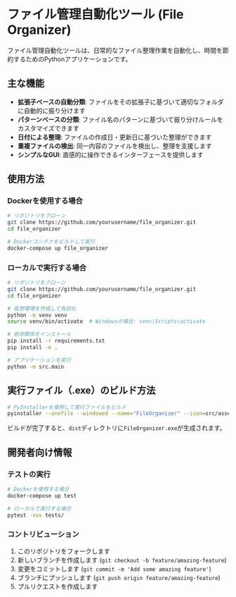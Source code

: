# ファイル管理自動化ツール (File Organizer)

ファイル管理自動化ツールは、日常的なファイル整理作業を自動化し、時間を節約するためのPythonアプリケーションです。

## 主な機能

- **拡張子ベースの自動分類**: ファイルをその拡張子に基づいて適切なフォルダに自動的に振り分けます
- **パターンベースの分類**: ファイル名のパターンに基づいて振り分けルールをカスタマイズできます
- **日付による整理**: ファイルの作成日・更新日に基づいた整理ができます
- **重複ファイルの検出**: 同一内容のファイルを検出し、整理を支援します
- **シンプルなGUI**: 直感的に操作できるインターフェースを提供します

## 使用方法

### Dockerを使用する場合

```bash
# リポジトリをクローン
git clone https://github.com/yourusername/file_organizer.git
cd file_organizer

# Dockerコンテナをビルドして実行
docker-compose up file_organizer
```

### ローカルで実行する場合

```bash
# リポジトリをクローン
git clone https://github.com/yourusername/file_organizer.git
cd file_organizer

# 仮想環境を作成して有効化
python -m venv venv
source venv/bin/activate  # Windowsの場合: venv\Scripts\activate

# 依存関係をインストール
pip install -r requirements.txt
pip install -e .

# アプリケーションを実行
python -m src.main
```

## 実行ファイル（.exe）のビルド方法

```bash
# PyInstallerを使用して実行ファイルをビルド
pyinstaller --onefile --windowed --name="FileOrganizer" --icon=src/assets/icon.ico src/main.py
```

ビルドが完了すると、`dist`ディレクトリに`FileOrganizer.exe`が生成されます。

## 開発者向け情報

### テストの実行

```bash
# Dockerを使用する場合
docker-compose up test

# ローカルで実行する場合
pytest -xvs tests/
```

### コントリビューション

1. このリポジトリをフォークします
2. 新しいブランチを作成します (`git checkout -b feature/amazing-feature`)
3. 変更をコミットします (`git commit -m 'Add some amazing feature'`)
4. ブランチにプッシュします (`git push origin feature/amazing-feature`)
5. プルリクエストを作成します


